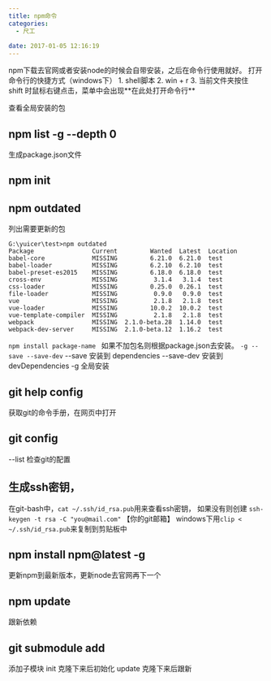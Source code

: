 ```yaml
---
title: npm命令
categories:
  - 尺工
 
date: 2017-01-05 12:16:19
---
```

<p></p>
<!-- more -->
npm下载去官网或者安装node的时候会自带安装，之后在命令行使用就好。
打开命令行的快捷方式（windows下）
1. shell脚本
2. win + r
3. 当前文件夹按住 shift 时鼠标右键点击，菜单中会出现**在此处打开命令行**

查看全局安装的包
## npm list -g --depth 0

生成package.json文件
## npm init
 
## npm outdated
列出需要更新的包
```
G:\yuicer\test>npm outdated
Package                Current         Wanted  Latest  Location
babel-core             MISSING         6.21.0  6.21.0  test
babel-loader           MISSING         6.2.10  6.2.10  test
babel-preset-es2015    MISSING         6.18.0  6.18.0  test
cross-env              MISSING          3.1.4   3.1.4  test
css-loader             MISSING         0.25.0  0.26.1  test
file-loader            MISSING          0.9.0   0.9.0  test
vue                    MISSING          2.1.8   2.1.8  test
vue-loader             MISSING         10.0.2  10.0.2  test
vue-template-compiler  MISSING          2.1.8   2.1.8  test
webpack                MISSING  2.1.0-beta.28  1.14.0  test
webpack-dev-server     MISSING  2.1.0-beta.12  1.16.2  test
```
`npm install package-name `
如果不加包名则根据package.json去安装。
`-g --save --save-dev`
--save 安装到 dependencies --save-dev 安装到 devDependencies -g 全局安装
## git help config 
获取git的命令手册，在网页中打开

## git config 
--list 检查git的配置 

## 生成ssh密钥，
在git-bash中，`cat ~/.ssh/id_rsa.pub`用来查看ssh密钥，
如果没有则创建 `ssh-keygen -t rsa -C "you@mail.com"`  【你的git邮箱】
windows下用`clip < ~/.ssh/id_rsa.pub`来复制到剪贴板中


## npm install npm@latest -g
更新npm到最新版本，更新node去官网再下一个

## npm update
跟新依赖

## git submodule add
添加子模块 
init 克隆下来后初始化
update 克隆下来后跟新